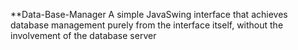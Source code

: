 **Data-Base-Manager
A simple JavaSwing interface that achieves database management purely from the interface itself, without the involvement of the database server
